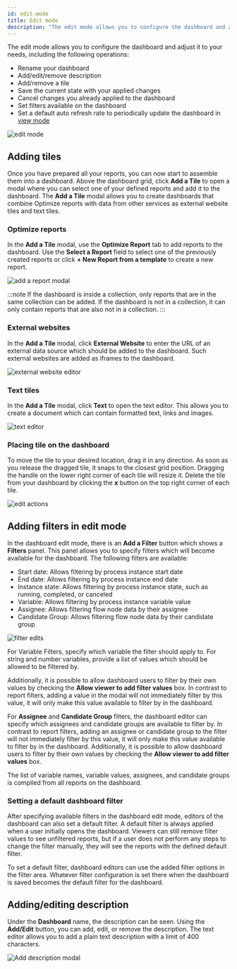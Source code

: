 ```yaml
---
id: edit-mode
title: Edit mode
description: "The edit mode allows you to configure the dashboard and adjust it to your needs."
---
```


The edit mode allows you to configure the dashboard and adjust it to your needs, including the following operations:

- Rename your dashboard
- Add/edit/remove description
- Add/remove a tile
- Save the current state with your applied changes
- Cancel changes you already applied to the dashboard
- Set filters available on the dashboard
- Set a default auto refresh rate to periodically update the dashboard in [view mode](./view-mode.md)

![edit mode](./img/dashboard-dashboardEditActions.png)

## Adding tiles

Once you have prepared all your reports, you can now start to assemble them into a dashboard. Above the dashboard grid, click **Add a Tile** to open a modal where you can select one of your defined reports and add it to the dashboard. The **Add a Tile** modal allows you to create dashboards that combine Optimize reports with data from other services as external website tiles and text tiles.

### Optimize reports

In the **Add a Tile** modal, use the **Optimize Report** tab to add reports to the dashboard. Use the **Select a Report** field to select one of the previously created reports or click **+ New Report from a template** to create a new report.

![add a report modal](./img/dashboard-addAReportModal.png)

:::note
If the dashboard is inside a collection, only reports that are in the same collection can be added. If the dashboard is not in a collection, it can only contain reports that are also not in a collection.
:::

### External websites

In the **Add a Tile** modal, click **External Website** to enter the URL of an external data source which should be added to the dashboard. Such external websites are added as iframes to the dashboard.

![external website editor](./img/dashboard-addAReportModal-externalReport.png)

### Text tiles

In the **Add a Tile** modal, click **Text** to open the text editor. This allows you to create a document which can contain formatted text, links and images.

![text editor](./img/dashboard-addAReportModal-textReport.png)

### Placing tile on the dashboard

To move the tile to your desired location, drag it in any direction. As soon as you release the dragged tile, it snaps to the closest grid position. Dragging the handle on the lower right corner of each tile will resize it. Delete the tile from your dashboard by clicking the **x** button on the top right corner of each tile.

![edit actions](./img/dashboard-reportEditActions.png)

## Adding filters in edit mode

In the dashboard edit mode, there is an **Add a Filter** button which shows a **Filters** panel. This panel allows you to specify filters which will become available for the dashboard. The following filters are available:

- Start date: Allows filtering by process instance start date
- End date: Allows filtering by process instance end date
- Instance state: Allows filtering by process instance state, such as running, completed, or canceled
- Variable: Allows filtering by process instance variable value
- Assignee: Allows filtering flow node data by their assignee
- Candidate Group: Allows filtering flow node data by their candidate group

![filter edits](./img/filter-editMode.png)

For Variable Filters, specify which variable the filter should apply to. For string and number variables, provide a list of values which should be allowed to be filtered by.

Additionally, it is possible to allow dashboard users to filter by their own values by checking the **Allow viewer to add filter values** box. In contrast to report filters, adding a value in the modal will not immediately filter by this value, it will only make this value available to filter by in the dashboard.

For **Assignee** and **Candidate Group** filters, the dashboard editor can specify which assignees and candidate groups are available to filter by. In contrast to report filters, adding an assignee or candidate group to the filter will not immediately filter by this value, it will only make this value available to filter by in the dashboard. Additionally, it is possible to allow dashboard users to filter by their own values by checking the **Allow viewer to add filter values** box.

The list of variable names, variable values, assignees, and candidate groups is compiled from all reports on the dashboard.

### Setting a default dashboard filter

After specifying available filters in the dashboard edit mode, editors of the dashboard can also set a default filter. A default filter is always applied when a user initially opens the dashboard. Viewers can still remove filter values to see unfiltered reports, but if a user does not perform any steps to change the filter manually, they will see the reports with the defined default filter.

To set a default filter, dashboard editors can use the added filter options in the filter area. Whatever filter configuration is set there when the dashboard is saved becomes the default filter for the dashboard.

## Adding/editing description

Under the **Dashboard** name, the description can be seen. Using the **Add/Edit** button, you can add, edit, or remove the description. The text editor allows you to add a plain text description with a limit of 400 characters.

![Add description modal](./img/dashboad-descriptionModal.png)
